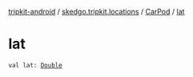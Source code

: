 [tripkit-android](../../index.md) / [skedgo.tripkit.locations](../index.md) / [CarPod](index.md) / [lat](./lat.md)

# lat

`val lat: `[`Double`](https://kotlinlang.org/api/latest/jvm/stdlib/kotlin/-double/index.html)